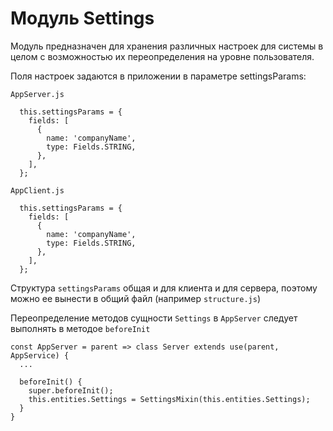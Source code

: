 # Модуль Settings
Модуль предназначен для хранения различных настроек для системы в целом
с возможностью их переопределения на уровне пользователя.

Поля настроек задаются в приложении в параметре settingsParams:

`AppServer.js`
````
  this.settingsParams = {
    fields: [
      {
        name: 'companyName',
        type: Fields.STRING,
      },
    ],
  };
````

`AppClient.js`
````
  this.settingsParams = {
    fields: [
      {
        name: 'companyName',
        type: Fields.STRING,
      },
    ],
  };
````

Структура `settingsParams` общая и для клиента и для сервера, 
поэтому можно ее вынести в общий файл (например `structure.js`)


Переопределение методов сущности `Settings` в `AppServer` следует выполнять в
методое `beforeInit`
````
const AppServer = parent => class Server extends use(parent, AppService) {
  ...

  beforeInit() {
    super.beforeInit();
    this.entities.Settings = SettingsMixin(this.entities.Settings);
  }
}
````
